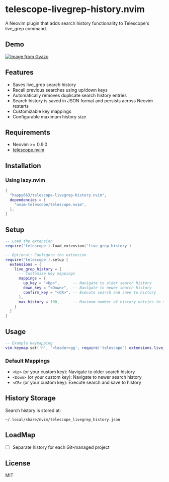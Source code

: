 # telescope-livegrep-history.nvim

A Neovim plugin that adds search history functionality to Telescope's live_grep command.

## Demo

[![Image from Gyazo](https://i.gyazo.com/b3ba9bd974a050c4e57ec0863befd769.gif)](https://gyazo.com/b3ba9bd974a050c4e57ec0863befd769)

## Features

- Saves live_grep search history
- Recall previous searches using up/down keys
- Automatically removes duplicate search history entries
- Search history is saved in JSON format and persists across Neovim restarts
- Customizable key mappings
- Configurable maximum history size

## Requirements

- Neovim >= 0.9.0
- [telescope.nvim](https://github.com/nvim-telescope/telescope.nvim)

## Installation

### Using lazy.nvim

```lua
{
  "happy663/telescope-livegrep-history.nvim",
  dependencies = {
    "nvim-telescope/telescope.nvim",
  },
}
```

## Setup

```lua
-- Load the extension
require('telescope').load_extension('live_grep_history')

-- Optional: Configure the extension
require('telescope').setup {
  extensions = {
    live_grep_history = {
      -- Customize key mappings
      mappings = {
        up_key = "<Up>",      -- Navigate to older search history
        down_key = "<Down>",  -- Navigate to newer search history
        confirm_key = "<CR>", -- Execute search and save to history
      },
      max_history = 100,      -- Maximum number of history entries to save
    }
  }
}
```

## Usage

```lua
-- Example keymapping
vim.keymap.set('n', '<leader>gg', require('telescope').extensions.live_grep_history.live_grep_with_history)
```

### Default Mappings

- `<Up>` (or your custom key): Navigate to older search history
- `<Down>` (or your custom key): Navigate to newer search history
- `<CR>` (or your custom key): Execute search and save to history

## History Storage

Search history is stored at:

```
~/.local/share/nvim/telescope_livegrep_history.json
```

## LoadMap

- [ ] Separate history for each Git-managed project

## License

MIT
